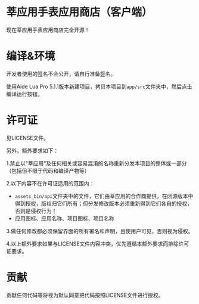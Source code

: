 # 莘应用手表应用商店（客户端）

现在莘应用手表应用商店完全开源！

# 编译&环境

开发者使用的签名不会公开，请自行准备签名。

使用Aide Lua Pro 5.1.1版本新建项目，拷贝本项目到`app/src`文件夹中，然后点击编译运行按钮。

# 许可证
见LICENSE文件。

另外，额外要求如下：

1.禁止以"莘应用"及任何相关或容易混淆的名称重新分发本项目的整体或一部分（包括但不限于代码和编译产物等）

2.以下内容不在许可证适用的范围内：

  * `assets_bin/api`文件夹中的文件，它们由莘应用的合作商提供，在闭源版本中得到授权，版权归它们所有；但分发修改版本必须重新得到它们各自的授权，否则是侵权行为！
  * 应用图标、应用名称、项目图标、项目名称

3.做任何修改都必须保留界面的所有署名和声明，且使用户可见，否则视为侵权。

4.以上额外要求如果与LICENSE文件内容冲突，优先遵循本额外要求而排除许可证要求。

# 贡献

贡献任何代码等将视为默认同意把代码按照LICENSE文件进行授权。
